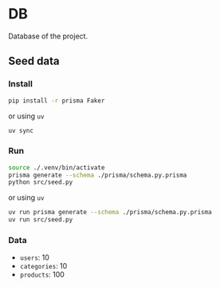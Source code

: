 # DB

Database of the project.

## Seed data

### Install

```bash
pip install -r prisma Faker
```

or using `uv`

```bash
uv sync
```

### Run

```bash
source ./.venv/bin/activate
prisma generate --schema ./prisma/schema.py.prisma
python src/seed.py
```

or using `uv`

```bash
uv run prisma generate --schema ./prisma/schema.py.prisma
uv run src/seed.py
```

### Data

- `users`: 10
- `categories`: 10
- `products`: 100
